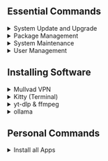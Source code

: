 ## Essential Commands

<details>
<summary>System Update and Upgrade</summary>

#### Update package lists and upgrade all packages:
```
sudo pacman -Syu
```

</details>


<details>
<summary>Package Management</summary>

#### Install a package:
```
sudo pacman -S <package-name>
```

#### Remove a package:
```
sudo pacman -R <package-name>
```

#### Remove a package and its dependencies:
```
sudo pacman -Rns <package-name>
```

#### Search for a package:
```
pacman -Ss <package-name>
```

#### List installed packages:
```
pacman -Q
```

#### Display information about a package:
```
pacman -Qi <package-name>
```

</details>


<details>
<summary>System Maintenance</summary>

#### Clean the package cache:
```
sudo pacman -Sc
```

#### Remove all unused packages and dependencies:
```
sudo pacman -Rns $(pacman -Qdtq)
```

</details>


<details>
<summary>User Management</summary>

#### Add a new user:
```
sudo useradd -m <username>
```

#### Set a password for a user:
```
sudo passwd <username>
```

#### Delete a user:
```
sudo userdel -r <username>
```

</details>


## Installing Software

<details>
<summary>Mullvad VPN</summary>

```
# Clone the Mullvad VPN binary repository
git clone https://aur.archlinux.org/mullvad-vpn-bin.git

# Navigate into the repository directory
cd mullvad-vpn-bin/

# Download the Mullvad code signing key
wget https://mullvad.net/media/mullvad-code-signing.asc

# Import the Mullvad code signing key into GPG
gpg --import mullvad-code-signing.asc

# Verify the fingerprint of the Mullvad signing key
gpg --fingerprint admin@mullvad.net

# Set the build directory and build the package
BUILDDIR=/tmp/makepkg makepkg -sirc

# Navigate out of the repository directory
cd ..

# Clean up by removing the repository directory
rm -rf mullvad-vpn-bin/
```

</details>


<details>
<summary>Kitty (Terminal)</summary>

#### Install Kitty
```
sudo pacman -S kitty
```
#### Configure Kitty theme
```
kitty +kitten themes
```

</details>


<details>
<summary>yt-dlp & ffmpeg</summary>

#### Install yt-dlp
```
sudo curl -fsSL https://github.com/yt-dlp/yt-dlp/releases/latest/download/yt-dlp -o /usr/local/bin/yt-dlp
sudo chmod +x /usr/local/bin/yt-dlp
```
#### Install ffmpeg
```
sudo pacman -S ffmpeg
```

</details>


<details>
<summary>ollama</summary>

#### Install ollama
```
curl -fsSL https://ollama.com/install.sh | sh
```

#### Install any llama instance

- [https://ollama.com/](https://ollama.com/)
```
ollama run taozhiyuai/llama-3-8b-lexi-uncensored:f16
```

</details>


## Personal Commands

<details>
<summary>Install all Apps</summary>

```
sudo pacman -Syu # Update package lists and upgrade all packages

sudo pacman -Sc # Clean the package cache
sudo pacman -Rns $(pacman -Qdtq) # Remove all unused packages and dependencies

kitty +kitten themes "Everforest Dark Hard"

flapak install -y io.gitlab.librewolf-community
flapak install -y org.keepassxc.KeePassXC
flapak install -y io.freetubeapp.FreeTube
flapak install -y org.flameshot.Flameshot
flapak install -y com.atlauncher.ATLauncher
flapak install -y org.signal.Signal
flapak install -y com.github.tchx84.Flatseal


```

</details>
